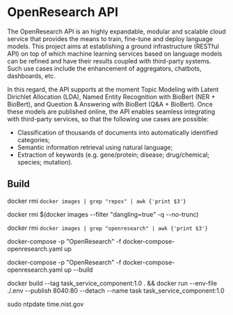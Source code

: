 # OpenResearch API

The OpenResearch API is an highly expandable, modular and scalable cloud service that provides the means to train, fine-tune and deploy language models. This project aims at establishing a ground infrastructure (RESTful API) on top of which machine learning services based on language models can be refined and have their results coupled with third-party systems. Such use cases include the enhancement of aggregators, chatbots, dashboards, etc.  

In this regard, the API supports at the moment Topic Modeling with Latent Dirichlet Allocation (LDA), Named Entity Recognition with BioBert (NER + BioBert), and Question & Answering with BioBert (Q&A + BioBert). Once these models are published online, the API enables seamless integrating with third-party services, so that the following use cases are possible:

* Classification of thousands of documents into automatically identified categories;
* Semantic information retrieval using natural language;
* Extraction of keywords (e.g. gene/protein; disease; drug/chemical; species; mutation). 

## Build 

docker rmi `docker images | grep "repos" | awk {'print $3'}`

docker rmi $(docker images --filter "dangling=true" -q --no-trunc)

docker rmi `docker images | grep "openresearch" | awk {'print $3'}`

docker-compose -p "OpenResearch" -f docker-compose-openresearch.yaml up

docker-compose -p "OpenResearch" -f docker-compose-openresearch.yaml up --build

docker build --tag task_service_component:1.0 . && docker run --env-file ./.env --publish 8040:80 --detach --name task task_service_component:1.0

sudo ntpdate time.nist.gov